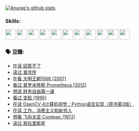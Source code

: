 
[![Anurag's github stats](https://github-readme-stats.vercel.app/api?username=w940853815)](https://github.com/anuraghazra/github-readme-stats)

### Skills:

<code><img height="32" src="https://cdn.jsdelivr.net/npm/simple-icons@v5/icons/python.svg"></code>
<code><img height="32" src="https://cdn.jsdelivr.net/npm/simple-icons@v5/icons/javascript.svg"></code>
<code><img height="32" src="https://cdn.jsdelivr.net/npm/simple-icons@v5/icons/django.svg"></code>
<code><img height="32" src="https://cdn.jsdelivr.net/npm/simple-icons@v5/icons/flask.svg"></code>
<code><img height="32" src="https://cdn.jsdelivr.net/npm/simple-icons@v5/icons/vuetify.svg"></code>
<code><img height="32" src="https://cdn.jsdelivr.net/npm/simple-icons@v5/icons/git.svg"></code>
<code><img height="32" src="https://cdn.jsdelivr.net/npm/simple-icons@v5/icons/docker.svg"></code>
<code><img height="32" src="https://cdn.jsdelivr.net/npm/simple-icons@v5/icons/postgresql.svg"></code>
<code><img height="32" src="https://cdn.jsdelivr.net/npm/simple-icons@v5/icons/elasticsearch.svg"></code>
<code><img height="32" src="https://cdn.jsdelivr.net/npm/simple-icons@v5/icons/macos.svg"></code>
<code><img height="32" src="https://cdn.jsdelivr.net/npm/simple-icons@v5/icons/linux.svg"></code>

### 🗣 豆瓣:

<!-- DOUBAN-ACTIVITIES:START -->
- [在读 回答不了](https://www.douban.com/people/136069238/status/3802078489/?_i=47663527)
- [读过 普京传](https://www.douban.com/people/136069238/status/3802076688/?_i=47663527)
- [在看 大明王朝1566‎ (2007)](https://www.douban.com/people/136069238/status/3800275133/?_i=47663527)
- [看过 普罗米修斯 Prometheus‎ (2012)](https://www.douban.com/people/136069238/status/3795487470/?_i=47663527)
- [想读 财务自由第一课](https://www.douban.com/people/136069238/status/3794955007/?_i=47663527)
- [看过 变脸‎ (1995)](https://www.douban.com/people/136069238/status/3794210254/?_i=47663527)
- [在读 OpenCV 4计算机视觉：Python语言实现（原书第3版）](https://www.douban.com/people/136069238/status/3794059733/?_i=47663527)
- [在读 工作、消费主义和新穷人](https://www.douban.com/people/136069238/status/3793862963/?_i=47663527)
- [想看 飞向太空 Солярис‎ (1972)](https://www.douban.com/people/136069238/status/3792219567/?_i=47663527)
- [读过 索拉里斯星](https://www.douban.com/people/136069238/status/3792213928/?_i=47663527)
<!-- DOUBAN-ACTIVITIES:END -->
<!--
**w940853815/w940853815** is a ✨ _special_ ✨ repository because its `README.md` (this file) appears on your GitHub profile.

Here are some ideas to get you started:

- 🔭 I’m currently working on ...
- 🌱 I’m currently learning ...
- 👯 I’m looking to collaborate on ...
- 🤔 I’m looking for help with ...
- 💬 Ask me about ...
- 📫 How to reach me: ...
- 😄 Pronouns: ...
- ⚡ Fun fact: ...
-->

